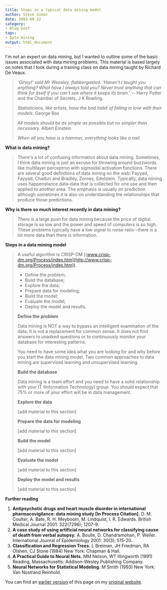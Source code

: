 ```yaml
---
title: Steps in a typical data mining model
author: Steve Simon
date: 2003-09-22
category: 
- Blog post
tags:
- Data mining
output: html_document
---
```

I\'m not an expert on data mining, but I wanted to outline some of the
basic issues associated with data mining problems. This material is
based largely on notes that I took during a training class on data
mining taught by Richard De Veaux.

> *\'Ginny!\' said Mr Weasley, flabbergasted. \'Haven\'t I taught you
> anything? What have I always told you? Never trust anything that can
> think for itself if you can\'t see where it keeps its brain.\'* \--
> Harry Potter and the Chamber of Secrets, J K Rowling.
>
> *Statisticians, like artists, have the bad habit of falling in love
> with their models.* George Box
>
> *All models should be as simple as possible but no simpler than
> necessary.* Albert Einstein
>
> *When all you have is a hammer, everything looks like a nail.*

**What is data mining?**

> There\'s a lot of confusing information about data mining. Sometimes,
> I think data mining is just an excuse for throwing around buzzwords
> like multilayer perceptron with sigmoidal activation functions. There
> are several good definitions of data mining on the web: Fayyad,
> Fayyad, Chaduri and Bradley, Zornes, Edelstein. Typically, data mining
> uses happenstance data-data that is collected for one use and then
> applied to another area. The emphasis is usually on prediction
> although sometimes it is also on understanding the relationships that
> produce those predictions.

**Why is there so much interest recently in data mining?**

> There is a large push for data mining because the price of digital
> storage is so low and the power and speed of computers is so high.
> These problems typically have a low signal to noise ratio\--there is a
> lot more data than there is information.

**Steps in a data mining model**

> A useful algorithm is CRISP-DM
> [(www.crisp-dm.org/Process/index.htm](http://www.crisp-dm.org/Process/index.htm)).
>
> -   Define the problem;
> -   Build the database;
> -   Explore the data;
> -   Prepare data for modeling;
> -   Build the model;
> -   Evaluate the model;
> -   Deploy the model and results.
>
> **Define the problem**
>
> Data mining is NOT a way to bypass an intelligent examination of the
> data. It is not a replacement for common sense. It does not find
> answers to unasked questions or to continuously monitor your database
> for interesting patterns.
>
> You need to have some idea what you are looking for and why before you
> start the data mining model. Two common approaches to data mining are
> supervised learning and unsupervised learning.
>
> **Build the database**
>
> Data mining is a team effort and you need to have a solid relationship
> with your IT (Information Technology) group. You should expect that
> 75% or more of your effort will be in data management.
>
> **Explore the data**
>
> \[add material to this section\]
>
> **Prepare the data for modeling**
>
> \[add material to this section\]
>
> **Build the model**
>
> \[add material to this section\]
>
> **Evaluate the model**
>
> \[add material to this section\]
>
> **Deploy the model and results**
>
> \[add material to this section\]

**Further reading**

1.  **Antipsychotic drugs and heart muscle disorder in international
    pharmacovigilance: data mining study \[In Process Citation\].** D.
    M. Coulter, A. Bate, R. H. Meyboom, M. Lindquist, I. R. Edwards.
    British Medical Journal 2001: 322(7296); 1207-9.
2.  **A case study of using artificial neural networks for classifying
    cause of death from verbal autopsy.** A. Boulle, D. Chandramohan, P.
    Weller. International Jounral of Epidemiology 2001: 30(3); 515-20.
3.  **Classification and Regression Trees.** L Breiman, JH Friedman, RA
    Olshen, CJ Stone (1984) New York: Chapman & Hall.
4.  **A Practical Guide to Neural Nets.** MM Nelson, WT Illingworth
    (1991) Reading, Massachusetts: Addison-Wesley Publishing Company.
5.  **Neural Networks for Statistical Modeling.** M Smith (1993) New
    York: Van Nostrand Reinhold.

You can find an [earlier version](http://www.pmean.com/03/datamining.html) of this page on my [original website](http://www.pmean.com/original_site.html).
